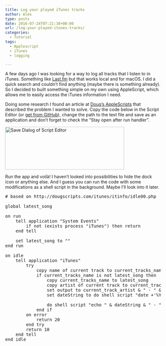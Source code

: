 ```yaml
---
title: Log your played iTunes tracks
author: Alex
type: posts
date: 2016-07-24T07:21:38+00:00
url: /log-your-played-itunes-tracks/
categories:
  - Tutorial
tags:
  - Applescript
  - iTunes
  - logging

---
```

A few days ago I was looking for a way to log all tracks that I listen to in iTunes. Something like <a href="http://www.last.fm" target="_blank">Last.fm</a> but that works local and for macOS. I did a quick search and couldn&#8217;t find anything (maybe there is something already). So I decided to built something simple on my own using AppleScript, which allows me to easily access the iTunes information I need.

Doing some research I found an article at <a href="http://dougscripts.com/itunes/itinfo/idle00.php" target="_blank">Doug&#8217;s AppleScripts</a> that described the problem I wanted to solve. Copy the code below in the Script Editor (or <a href="https://github.com/alexrockt/itunes-log" target="_blank">get from GitHub</a>), change the path to the text file and save as an application and don&#8217;t forget to check the &#8220;Stay open after run handler&#8221;.

<a href="assets/images/2016/07/ScriptEditor_saveDialog.jpg" rel="lightbox[89]"><img loading="lazy" decoding="async" src="assets/images/2016/07/ScriptEditor_saveDialog.jpg" alt="Save Dialog of Script Editor" width="385" height="139" class="aligncenter size-full wp-image-100" srcset="assets/images/2016/07/ScriptEditor_saveDialog.jpg 385w, assets/images/2016/07/ScriptEditor_saveDialog-300x108.jpg 300w" sizes="(max-width: 385px) 100vw, 385px" /></a>

Run the app and voilà! I haven&#8217;t looked into possibilities to hide the dock icon or anything else. And I guess you can run the code with some modifications as a shell script in the background. Maybe I&#8217;ll look into it later.

<pre class="brush: as3; title: ; notranslate" title=""># based on http://dougscripts.com/itunes/itinfo/idle00.php

global latest_song

on run
	tell application "System Events"
		if not (exists process "iTunes") then return
	end tell
	
	set latest_song to ""
end run

on idle
	tell application "iTunes"
		try
			copy name of current track to current_tracks_name
			if current_tracks_name is not latest_song then
				copy current_tracks_name to latest_song
				copy artist of current track to current_track_artist
				set output to current_track_artist & " - " & latest_song
				set dateString to do shell script "date +'%Y-%m-%d %H:%M'"
				
				do shell script "echo " & dateString & " - " & output & " &gt;&gt; ~/Desktop/test.txt"
			end if
		on error
			return 20
		end try
		return 10
	end tell
end idle
</pre>